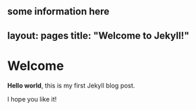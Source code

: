 some information here
---
layout: pages
title:  "Welcome to Jekyll!"
---

# Welcome

**Hello world**, this is my first Jekyll blog post.

I hope you like it!
